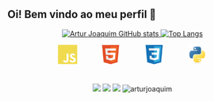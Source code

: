 <h2>Oi! Bem vindo ao meu perfil 👋</h2>

 <div>
 <p align="center">
   <a href="https://github.com/arturjoaquim">
     <img width="450em" height="180rem" alt="Artur Joaquim GitHub stats" src="https://github-readme-stats.vercel.app/api?username=arturjoaquim&show_icons=true&theme=tokyonight&include_all_commits=true&count_private=true"/>
     <img width="444rem" height="180rem" alt="Top Langs" src="https://github-readme-stats.vercel.app/api/top-langs/?username=arturjoaquim&layout=compact&langs_count=7&theme=tokyonight"/>
  </a>
 </p>
</div>

<div>
 <p align="center">
  <img align="center" alt="Rafa-Js" height="40" src="https://raw.githubusercontent.com/devicons/devicon/master/icons/javascript/javascript-plain.svg">
  &nbsp;&nbsp;&nbsp;&nbsp;&nbsp;&nbsp;&nbsp;&nbsp;&nbsp;&nbsp;
  <img align="center" alt="Rafa-HTML" height="40" src="https://raw.githubusercontent.com/devicons/devicon/master/icons/html5/html5-original.svg">
  &nbsp;&nbsp;&nbsp;&nbsp;&nbsp;&nbsp;&nbsp;&nbsp;&nbsp;&nbsp;
  <img align="center" alt="Rafa-CSS" height="40" src="https://raw.githubusercontent.com/devicons/devicon/master/icons/css3/css3-original.svg">
  &nbsp;&nbsp;&nbsp;&nbsp;&nbsp;&nbsp;&nbsp;&nbsp;&nbsp;&nbsp;
  <img align="center" alt="Rafa-Python" height="40" src="https://raw.githubusercontent.com/devicons/devicon/master/icons/python/python-original.svg">
 </p>
</div>

#
<div>
 <p align="center">
  <a href="https://www.instagram.com/arturjoaquim_/" target="_blank"><img src="https://img.shields.io/badge/-Instagram-%23E44FF?style=for-the-badge&logo=instagram&logoColor=white" target="_blank"></a>
  <a href = "mailto:artur.joaquimbr@gmail.com"><img src="https://img.shields.io/badge/-Gmail-%23333?style=for-the-badge&logo=gmail&logoColor=white" target="_blank"></a>
  <a href="https://www.linkedin.com/in/artur-joaquim-rodrigues/" target="_blank"><img src="https://img.shields.io/badge/-LinkedIn-%230077B5?style=for-the-badge&logo=linkedin&logoColor=white" target="_blank"></a>
  <img height="29" src="https://komarev.com/ghpvc/?username=SEUUSUARIO&color=green" alt="arturjoaquim" /> 
 </p>
</div>

